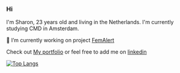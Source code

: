 ### Hi

I'm Sharon, 23 years old and living in the Netherlands. I'm currently studying CMD in Amsterdam. 

🔭 I’m currently working on project [FemAlert](https://github.com/veerleprins/FemAlert-meesterproef)

Check out [My portfolio](https://portfolio-beige-pi.vercel.app/) or feel free to add me on [linkedin](https://www.linkedin.com/in/sharon-veldman-9a6a94147/)

<!--
**SharonV33/SharonV33** is a ✨ _special_ ✨ repository because its `README.md` (this file) appears on your GitHub profile.

Here are some ideas to get you started:

- 🔭 I’m currently working on ...
- 🌱 I’m currently learning ...
- 👯 I’m looking to collaborate on ...
- 🤔 I’m looking for help with ...
- 💬 Ask me about ...
- 📫 How to reach me: ...
- 😄 Pronouns: ...
- ⚡ Fun fact: ...
-->

[![Top Langs](https://github-readme-stats.vercel.app/api/top-langs/?username=SharonV33)](https://github.com/anuraghazra/github-readme-stats)
